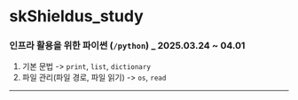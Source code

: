 # skShieldus_study

### 인프라 활용을 위한 파이썬 (`/python`) _ 2025.03.24 ~ 04.01

1. 기본 문법 -> `print`, `list`, `dictionary`
2. 파일 관리(파일 경로, 파일 읽기) -> `os`, `read`

---
